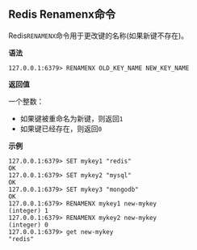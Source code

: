 ## Redis Renamenx命令

Redis`RENAMENX`命令用于更改键的名称(如果新键不存在)。

**语法**

```shell
127.0.0.1:6379> RENAMENX OLD_KEY_NAME NEW_KEY_NAME
```

**返回值**

一个整数：

* 如果键被重命名为新键，则返回`1`
* 如果键已经存在，则返回`0`

**示例**

```shell
127.0.0.1:6379> SET mykey1 "redis"
OK
127.0.0.1:6379> SET mykey2 "mysql"
OK
127.0.0.1:6379> SET mykey3 "mongodb"
OK
127.0.0.1:6379> RENAMENX mykey1 new-mykey
(integer) 1
127.0.0.1:6379> RENAMENX mykey2 new-mykey
(integer) 0
127.0.0.1:6379> get new-mykey
"redis"
```
